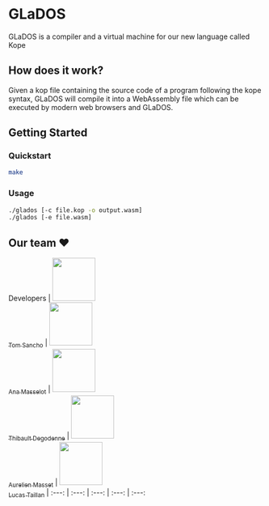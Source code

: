 # GLaDOS

GLaDOS is a compiler and a virtual machine for our new language called Kope

## How does it work?

Given a kop file containing the source code of a program following the kope syntax, GLaDOS will compile it into a WebAssembly file which can be executed by modern web browsers and GLaDOS.

## Getting Started

### Quickstart

```sh
make
```

### Usage

```sh
./glados [-c file.kop -o output.wasm]
./glados [-e file.wasm]
```

## Our team :heart:

Developers
| [<img src="https://github.com/Nestyles.png?size=85" width=85><br><sub>Tom Sancho</sub>](https://github.com/Nestyles) | [<img src="https://github.com/MizuriGit.png?size=85" width=85><br><sub>Ana Masselot</sub>](https://github.com/MizuriGit) | [<img src="https://github.com/Tipbs.png?size=85" width=85><br><sub>Thibault Degodenne</sub>](https://github.com/Tipbs) | [<img src="https://github.com/draze999.png?size=85" width=85><br><sub>Aurelien Masset</sub>](https://github.com/draze999) | [<img src="https://github.com/TAILLAN-Lucas.png?size=85" width=85><br><sub>Lucas Taillan</sub>](https://github.com/TAILLAN-Lucas)
| :---: | :---: | :---: | :---: | :---:
